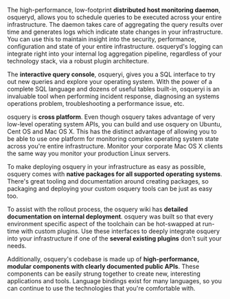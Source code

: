 The high-performance, low-footprint **distributed host monitoring daemon**, osqueryd, allows you to schedule queries to be executed across your entire infrastructure. The daemon takes care of aggregating the query results over time and generates logs which indicate state changes in your infrastructure. You can use this to maintain insight into the security, performance, configuration and state of your entire infrastructure. osqueryd's logging can integrate right into your internal log aggregation pipeline, regardless of your technology stack, via a robust plugin architecture. 

The **interactive query console**, osqueryi, gives you a SQL interface to try out new queries and explore your operating system. With the power of a complete SQL language and dozens of useful tables built-in, osqueryi is an invaluable tool when performing incident response, diagnosing an systems operations problem, troubleshooting a performance issue, etc.

osquery is **cross platform**. Even though osquery takes advantage of very low-level operating system APIs, you can build and use osquery on Ubuntu, Cent OS and Mac OS X. This has the distinct advantage of allowing you to be able to use one platform for monitoring complex operating system state across you're entire infrastructure. Monitor your corporate Mac OS X clients the same way you monitor your production Linux servers. 

To make deploying osquery in your infrastructure as easy as possible, osquery comes with **native packages for all supported operating systems**. There's great tooling and documentation around creating packages, so packaging and deploying your custom osquery tools can be just as easy too. 

To assist with the rollout process, the osquery wiki has **detailed documentation on internal deployment**. osquery was built so that every environment specific aspect of the toolchain can be hot-swapped at run-time with custom plugins. Use these interfaces to deeply integrate osquery into your infrastructure if one of the **several existing plugins** don't suit your needs.

Additionally, osquery's codebase is made up of **high-performance, modular components with clearly documented public APIs**. These components can be easily strung together to create new, interesting applications and tools. Language bindings exist for many languages, so you can continue to use the technologies that you're comfortable with.